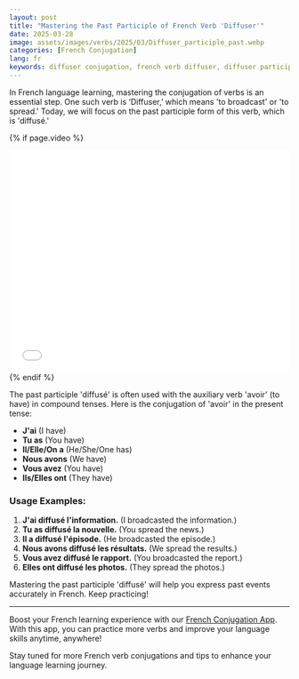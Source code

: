 ```yaml
---
layout: post
title: "Mastering the Past Participle of French Verb 'Diffuser'"
date: 2025-03-28
image: assets/images/verbs/2025/03/Diffuser_participle_past.webp
categories: [French Conjugation]
lang: fr
keywords: diffuser conjugation, french verb diffuser, diffuser participle past, french conjugation, learn french
---
```


In French language learning, mastering the conjugation of verbs is an essential step. One such verb is ‘Diffuser,’ which means 'to broadcast' or 'to spread.' Today, we will focus on the past participle form of this verb, which is 'diffusé.'

<!-- Video Embed Section -->
{% if page.video %}
<div class="video-embed">
  <iframe width="100%" height="400" src="{{ page.video | escape }}" frameborder="0" allowfullscreen></iframe>
</div>
{% endif %}

The past participle 'diffusé' is often used with the auxiliary verb 'avoir' (to have) in compound tenses. Here is the conjugation of 'avoir' in the present tense:

- **J'ai** (I have)
- **Tu as** (You have)
- **Il/Elle/On a** (He/She/One has)
- **Nous avons** (We have)
- **Vous avez** (You have)
- **Ils/Elles ont** (They have)

### Usage Examples:

1. **J'ai diffusé l'information.** (I broadcasted the information.)
2. **Tu as diffusé la nouvelle.** (You spread the news.)
3. **Il a diffusé l'épisode.** (He broadcasted the episode.)
4. **Nous avons diffusé les résultats.** (We spread the results.)
5. **Vous avez diffusé le rapport.** (You broadcasted the report.)
6. **Elles ont diffusé les photos.** (They spread the photos.)

Mastering the past participle 'diffusé' will help you express past events accurately in French. Keep practicing!

---

Boost your French learning experience with our [French Conjugation App]({{site.appStore.url}}). With this app, you can practice more verbs and improve your language skills anytime, anywhere!

Stay tuned for more French verb conjugations and tips to enhance your language learning journey.
